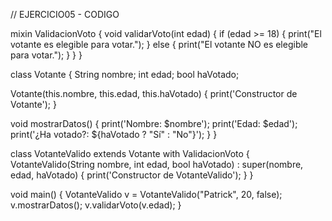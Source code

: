 // EJERCICIO05 - CODIGO

mixin ValidacionVoto {
  void validarVoto(int edad) {
    if (edad >= 18) {
      print("El votante es elegible para votar.");
    } else {
      print("El votante NO es elegible para votar.");
    }
  }
}

class Votante {
  String nombre;
  int edad;
  bool haVotado;

  Votante(this.nombre, this.edad, this.haVotado) {
    print('Constructor de Votante');
  }

  void mostrarDatos() {
    print('Nombre: $nombre');
    print('Edad: $edad');
    print('¿Ha votado?: ${haVotado ? "Sí" : "No"}');
  }
}

class VotanteValido extends Votante with ValidacionVoto {
  VotanteValido(String nombre, int edad, bool haVotado)
      : super(nombre, edad, haVotado) {
    print('Constructor de VotanteValido');
  }
}


void main() {
  VotanteValido v = VotanteValido("Patrick", 20, false);
  v.mostrarDatos();
  v.validarVoto(v.edad);
}
